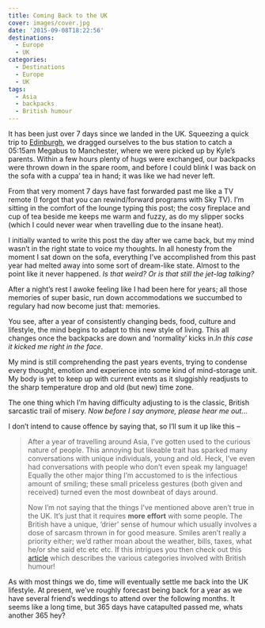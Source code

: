```yaml
---
title: Coming Back to the UK
cover: images/cover.jpg
date: '2015-09-08T18:22:56'
destinations:
  - Europe
  - UK
categories:
  - Destinations
  - Europe
  - UK
tags:
  - Asia
  - backpacks
  - British humour
---
```

It has been just over 7 days since we landed in the UK. Squeezing a quick trip to [Edinburgh](/posts/2015-09-laughs-away-at-edinburghs-fringe-festival), we dragged ourselves to the bus station to catch a 05:15am Megabus to Manchester, where we were picked up by Kyle’s parents. Within a few hours plenty of hugs were exchanged, our backpacks were thrown down in the spare room, and before I could blink I was back on the sofa with a cuppa’ tea in hand; it was like we had never left.

From that very moment 7 days have fast forwarded past me like a TV remote (I forgot that you can rewind/forward programs with Sky TV). I’m sitting in the comfort of the lounge typing this post; the cosy fireplace and cup of tea beside me keeps me warm and fuzzy, as do my slipper socks (which I could never wear when travelling due to the insane heat).

I initially wanted to write this post the day after we came back, but my mind wasn’t in the right state to voice my thoughts. In all honesty from the moment I sat down on the sofa, everything I’ve accomplished from this past year had melted away into some sort of dream-like state. Almost to the point like it never happened. _Is that weird? Or is that still the jet-lag talking?_

After a night’s rest I awoke feeling like I had been here for years; all those memories of super basic, run down accommodations we succumbed to regulary had now become just that: memories.

You see, after a year of consistently changing beds, food, culture and lifestyle, the mind begins to adapt to this new style of living. This all changes once the backpacks are down and ‘normality’ kicks in._In this case it kicked me right in the face._

My mind is still comprehending the past years events, trying to condense every thought, emotion and experience into some kind of mind-storage unit. My body is yet to keep up with current events as it sluggishly readjusts to the sharp temperature drop and old (but new) time zone.

The one thing which I’m having difficulty adjusting to is the classic, British sarcastic trail of misery. _Now before I say anymore, please hear me out._..

I don’t intend to cause offence by saying that, so I’ll sum it up like this –

> After a year of travelling around Asia, I’ve gotten used to the curious nature of people. This annoying but likeable trait has sparked many conversations with unique individuals, young and old. Heck, I’ve even had conversations with people who don’t even speak my language! Equally the other major thing I’m accustomed to is the infectious amount of smiling; these small priceless gestures (both given and received) turned even the most downbeat of days around.
>
> Now I’m not saying that the things I’ve mentioned above aren’t true in the UK. It’s just that it requires **more** **effort** with some people. The British have a unique, ‘drier’ sense of humour which usually involves a dose of sarcasm thrown in for good measure. Smiles aren’t really a priority either; we’d rather moan about the weather, bills, taxes, what he/or she said etc etc etc. If this intrigues you then check out this [article](http://greatbritishmag.co.uk/lifestyle/understanding-british-humour) which describes the various categories involved with British humour!

As with most things we do, time will eventually settle me back into the UK lifestyle. At present, we’ve roughly forecast being back for a year as we have several friend’s weddings to attend over the following months. It seems like a long time, but 365 days have catapulted passed me, whats another 365 hey?
